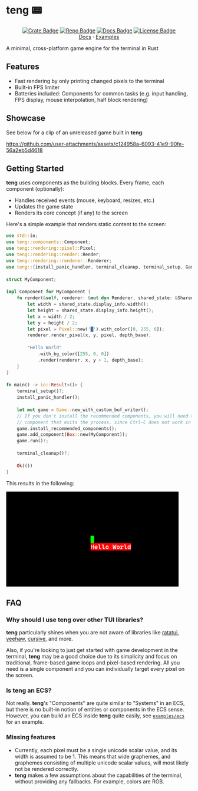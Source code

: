 # teng 📟
<div align="center">

[![Crate Badge]][Crate] [![Repo Badge]][Repo] [![Docs Badge]][Docs] [![License Badge]][License]  \
[Docs] · [Examples]

</div>

A minimal, cross-platform game engine for the terminal in Rust


## Features
- Fast rendering by only printing changed pixels to the terminal
- Built-in FPS limiter
- Batteries included: Components for common tasks (e.g. input handling, FPS display, mouse interpolation, half block rendering)

## Showcase
See below for a clip of an unreleased game built in **teng**:

https://github.com/user-attachments/assets/c124958a-6093-41e9-90fe-56a2eb5d4618



## Getting Started
**teng** uses components as the building blocks. Every frame, each component (optionally):
- Handles received events (mouse, keyboard, resizes, etc.)
- Updates the game state
- Renders its core concept (if any) to the screen

Here's a simple example that renders static content to the screen:
```rust ,no_run
use std::io;
use teng::components::Component;
use teng::rendering::pixel::Pixel;
use teng::rendering::render::Render;
use teng::rendering::renderer::Renderer;
use teng::{install_panic_handler, terminal_cleanup, terminal_setup, Game, SharedState};

struct MyComponent;

impl Component for MyComponent {
    fn render(&self, renderer: &mut dyn Renderer, shared_state: &SharedState, depth_base: i32) {
        let width = shared_state.display_info.width();
        let height = shared_state.display_info.height();
        let x = width / 2;
        let y = height / 2;
        let pixel = Pixel::new('█').with_color([0, 255, 0]);
        renderer.render_pixel(x, y, pixel, depth_base);

        "Hello World"
            .with_bg_color([255, 0, 0])
            .render(renderer, x, y + 1, depth_base);
    }
}

fn main() -> io::Result<()> {
    terminal_setup()?;
    install_panic_handler();

    let mut game = Game::new_with_custom_buf_writer();
    // If you don't install the recommended components, you will need to have your own
    // component that exits the process, since Ctrl-C does not work in raw mode.
    game.install_recommended_components();
    game.add_component(Box::new(MyComponent));
    game.run()?;

    terminal_cleanup()?;

    Ok(())
}
```
This results in the following:

[![simple-example](https://github.com/skius/teng/blob/86c4878a0195b22a85946e24da698d3e6f9f467b/img/simple-example.png?raw=true)](examples/simple.rs)

## FAQ

### Why should I use **teng** over other TUI libraries?
**teng** particularly shines when you are not aware of libraries like [ratatui](https://github.com/ratatui/ratatui/), [yeehaw](https://github.com/bogzbonny/yeehaw/), [cursive](https://github.com/gyscos/cursive), and more.

Also, if you're looking to just get started with game development in the terminal, **teng** may be a good choice due to its simplicity and focus on traditional, frame-based game loops and pixel-based rendering.
All you need is a single component and you can individually target every pixel on the screen.

### Is **teng** an ECS?
Not really. **teng**'s "Components" are quite similar to "Systems" in an ECS, but there is no built-in notion of entities or components in the ECS sense.
However, you can build an ECS inside **teng** quite easily, see [`examples/ecs`](examples/ecs/main.rs) for an example.

### Missing features
- Currently, each pixel must be a single unicode scalar value, and its width is assumed to be 1. This means that wide graphemes, and graphemes consisting of multiple unicode scalar values, will most likely not be rendered correctly.
- **teng** makes a few assumptions about the capabilities of the terminal, without providing any fallbacks. For example, colors are RGB.

[Repo]: https://github.com/skius/teng
[Docs]: https://docs.rs/teng
[Examples]: https://github.com/ratatui/ratatui/tree/main/examples
[Crate]: https://crates.io/crates/teng
[Crate Badge]: https://img.shields.io/crates/v/teng?logo=rust&style=flat-square&color=E05D44
[Repo Badge]: https://img.shields.io/badge/repo-skius/teng-3370D3?style=flat-square&logo=github
[License Badge]: https://img.shields.io/crates/l/teng?style=flat-square&color=1370D3
[Docs Badge]: https://img.shields.io/badge/docs-teng-1370D3?style=flat-square&logo=rust
[License]: ./LICENSE
